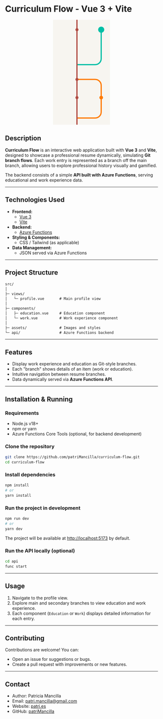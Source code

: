# Curriculum Flow - Vue 3 + Vite

<div align="center">

![Curriculum Flow](/public/screenshotFlow.png) 
</div><!-- optional, if you have a screenshot -->

## Description

**Curriculum Flow** is an interactive web application built with **Vue 3** and **Vite**, designed to showcase a professional resume dynamically, simulating **Git branch flows**. Each work entry is represented as a branch off the main branch, allowing users to explore professional history visually and gamified.

The backend consists of a simple **API built with Azure Functions**, serving educational and work experience data.

---

## Technologies Used

- **Frontend:**
  - [Vue 3](https://v3.vuejs.org/)
  - [Vite](https://vitejs.dev/)
- **Backend:**
  - [Azure Functions](https://learn.microsoft.com/azure/azure-functions/)
- **Styling & Components:**
  - CSS / Tailwind (as applicable)
- **Data Management:**
  - JSON served via Azure Functions

---

## Project Structure

```
src/
│
├─ views/
│   └─ profile.vue       # Main profile view
│
├─ components/
│   ├─ education.vue     # Education component
│   └─ work.vue          # Work experience component
│
├─ assets/               # Images and styles
└─ api/                  # Azure Functions backend
```
---

## Features

- Display work experience and education as Git-style branches.
- Each "branch" shows details of an item (work or education).
- Intuitive navigation between resume branches.
- Data dynamically served via **Azure Functions API**.

---

## Installation & Running

### Requirements

- Node.js v18+
- npm or yarn
- Azure Functions Core Tools (optional, for backend development)

### Clone the repository

```bash
git clone https://github.com/patriMancilla/curriculum-flow.git
cd curriculum-flow
```

### Install dependencies

```bash
npm install
# or
yarn install
```

### Run the project in development

```bash
npm run dev
# or
yarn dev
```

The project will be available at [http://localhost:5173](http://localhost:5173) by default.

### Run the API locally (optional)

```bash
cd api
func start
```

---

## Usage

1. Navigate to the profile view.
2. Explore main and secondary branches to view education and work experience.
3. Each component (`Education` or `Work`) displays detailed information for each entry.

---

## Contributing

Contributions are welcome! You can:

- Open an issue for suggestions or bugs.
- Create a pull request with improvements or new features.

---


## Contact

- Author: Patricia Mancilla
- Email: patri.mancilla@gmail.com
- Website: [patri.es](https://www.patri.es)
- GitHub: [patriMancilla](https://github.com/patriMancilla)
